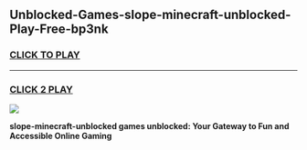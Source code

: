 
## Unblocked-Games-slope-minecraft-unblocked-Play-Free-bp3nk
<h3>
<a href="https://premium76.site?title=slope-minecraft-unblocked&ref=20M">CLICK TO PLAY</a></h3>
<hr>

<h3>
<a href="https://premium76.site?title=slope-minecraft-unblocked&ref=20M">CLICK 2 PLAY</a>
  
</h3>

<a href="https://premium76.site?title=slope-minecraft-unblocked&ref=19M"><img src="https://clearcache.store/games.png"></a>


**slope-minecraft-unblocked games unblocked: Your Gateway to Fun and Accessible Online Gaming**
